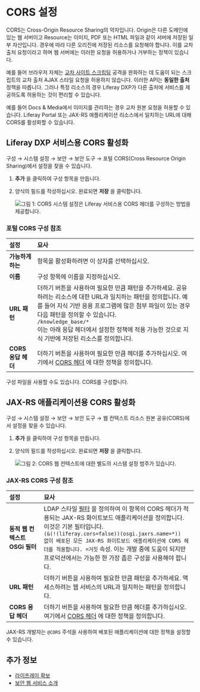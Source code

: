 # CORS 설정

CORS는 Cross-Origin Resource Sharing의 약자입니다. Origin은 다른 도메인에 있는 웹 서버이고 Resource는 이미지, PDF 또는 HTML 파일과 같이 서버에 저장된 일부 자산입니다. 경우에 따라 다른 오리진에 저장된 리소스를 요청해야 합니다. 이를 교차 출처 요청이라고 하며 웹 서버에는 이러한 요청을 허용하거나 거부하는 정책이 있습니다.

예를 들어 브라우저 자체는 [교차 사이트 스크립팅](https://en.wikipedia.org/wiki/Cross-site_scripting) 공격을 완화하는 데 도움이 되는 스크립트의 교차 출처 AJAX 스타일 요청을 허용하지 않습니다. 이러한 API는 **동일한 출처** 정책을 따릅니다. 그러나 특정 리소스의 경우 Liferay DXP가 다른 출처에 서비스를 제공하도록 허용하는 것이 편리할 수 있습니다.

예를 들어 Docs & Media에서 이미지를 관리하는 경우 교차 원본 요청을 허용할 수 있습니다. Liferay Portal 또는 JAX-RS 애플리케이션 리소스에서 일치하는 URL에 대해 CORS를 활성화할 수 있습니다.

## Liferay DXP 서비스용 CORS 활성화

구성 &rarr; 시스템 설정 &rarr; 보안 &rarr; 보안 도구 &rarr; 포털 CORS(Cross Resource Origin Sharing)에서 설정을 찾을 수 있습니다.

1. **추가** 을 클릭하여 구성 항목을 만듭니다.
1. 양식의 필드를 작성하십시오. 완료되면 **저장** 을 클릭합니다.
   
   ![그림 1: CORS 시스템 설정은 Liferay 서비스용 CORS 헤더를 구성하는 방법을 제공합니다.](./setting-up-cors/images/01.png)

### 포털 CORS 구성 참조

| 설정             | 묘사                                                                                                                                                                                                                          |
|:-------------- |:--------------------------------------------------------------------------------------------------------------------------------------------------------------------------------------------------------------------------- |
| **가능하게 하는** | 항목을 활성화하려면 이 상자를 선택하십시오.                                                                                                                                                                                                    |
| **이름** | 구성 항목에 이름을 지정하십시오.                                                                                                                                                                                                          |
| **URL 패턴** | 더하기 버튼을 사용하여 필요한 만큼 패턴을 추가하세요. 공유하려는 리소스에 대한 URL과 일치하는 패턴을 정의합니다. 예를 들어 지식 기반 응용 프로그램에 많은 첨부 파일이 있는 경우 다음 패턴을 정의할 수 있습니다. <br> `/knowledge_base/*` <br> 이는 아래 응답 헤더에서 설정한 정책에 적용 가능한 것으로 지식 기반에 저장된 리소스를 정의합니다. |
| **CORS 응답 헤더** | 더하기 버튼을 사용하여 필요한 만큼 헤더를 추가하십시오. 여기에서 [CORS 헤더](https://developer.mozilla.org/en-US/docs/Web/HTTP/Headers#CORS) 에 대한 정책을 정의합니다.                                                                                              |


구성 파일을 사용할 수도 있습니다. <!-- future link required --> CORS를 구성합니다.



## JAX-RS 애플리케이션용 CORS 활성화

구성 &rarr; 시스템 설정 &rarr; 보안 &rarr; 보안 도구 &rarr; 웹 컨텍스트 리소스 원본 공유(CORS)에서 설정을 찾을 수 있습니다.

1. **추가** 을 클릭하여 구성 항목을 만듭니다.
1. 양식의 필드를 작성하십시오. 완료되면 **저장** 을 클릭합니다.
   
   ![그림 2: CORS 웹 컨텍스트에 대한 별도의 시스템 설정 범주가 있습니다.](./setting-up-cors/images/02.png)

### JAX-RS CORS 구성 참조

| 설정                    | 묘사                                                                                                                                                                                                                                                                                                                                                    |
|:--------------------- |:----------------------------------------------------------------------------------------------------------------------------------------------------------------------------------------------------------------------------------------------------------------------------------------------------------------------------------------------------- |
| **동적 웹 컨텍스트 OSGi 필터** | LDAP 스타일 [필터](https://osgi.org/specification/osgi.cmpn/7.0.0/service.http.whiteboard.html) 을 정의하여 이 항목의 CORS 헤더가 적용되는 JAX-RS 화이트보드 애플리케이션을 정의합니다. 이것은 기본 필터입니다. <br> `(&(!(liferay.cors=false))(osgi.jaxrs.name=*))` <br> `없이 배포된 모든 JAX-RS 화이트보드 애플리케이션에 CORS 헤더를 적용합니다. =거짓` 속성. 이는 개발 중에 도움이 되지만 프로덕션에서는 가능한 한 가장 좁은 구성을 사용해야 합니다. |
| **URL 패턴** | 더하기 버튼을 사용하여 필요한 만큼 패턴을 추가하세요. 액세스하려는 웹 서비스의 URL과 일치하는 패턴을 정의합니다.                                                                                                                                                                                                                                                                                     |
| **CORS 응답 헤더** | 더하기 버튼을 사용하여 필요한 만큼 헤더를 추가하십시오. 여기에서 [CORS 헤더](https://developer.mozilla.org/en-US/docs/Web/HTTP/Headers#CORS) 에 대한 정책을 정의합니다.                                                                                                                                                                                                                        |


JAX-RS<!-- future link required --> 개발자는 `@CORS` 주석을 사용하여 배포된 애플리케이션에 대한 정책을 설정할 수 있습니다.

## 추가 정보

* [라이프레이 확보](../../securing-liferay.md)
* [보안 웹 서비스 소개](../securing-web-services.md)
